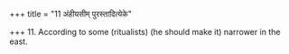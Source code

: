 +++
title = "11 अंहीयसीम् पुरस्तादित्येके"

+++
11. According to some (ritualists) (he should make it) narrower in the east.
